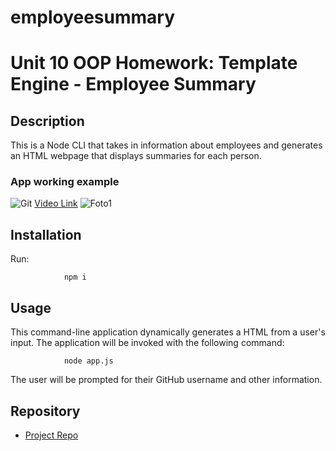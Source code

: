 # employeesummary

# Unit 10 OOP Homework: Template Engine - Employee Summary


## Description

This is a Node CLI that takes in information about employees and generates an HTML webpage that displays summaries for each person. 

### App working example

![Git](preview.gif)
[Video Link](https://drive.google.com/file/d/1NWE_iIQXe7EmZNhVUCMR-3VwgIRGoEM5/view)
![Foto1](foto1.png)

## Installation
Run:

                npm i

## Usage

This command-line application dynamically generates a HTML from a user's input. The application will be invoked with the following command:

                node app.js

The user will be prompted for their GitHub username and other information.


## Repository

- [Project Repo](https://github.com/hoffman1200/Homework-10)